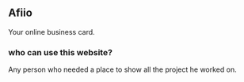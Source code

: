 
## Afiio

Your online business card.

### who can use this website?

Any person who needed a place to show all the project he worked on.